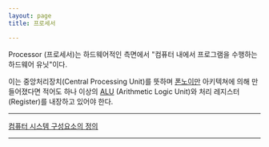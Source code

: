 ```yaml
---
layout: page
title: 프로세서

---
```


Processor (프로세서)는 하드웨어적인 측면에서 "컴퓨터 내에서 프로그램을 수행하는 하드웨어 유닛"이다.

이는 중앙처리장치(Central Processing Unit)를 뜻하며 [폰노이만](폰-노이만-구조-시스템.md) 아키텍쳐에 의해 만들어졌다면 적어도 하나 이상의 [ALU](ALU.md) (Arithmetic Logic Unit)와 처리 레지스터(Register)를 내장하고 있어야 한다.

***

[컴퓨터 시스템 구성요소의 정의](컴퓨터-시스템-구성요소의-정의.md)

***